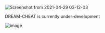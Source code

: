 ![Screenshot from 2021-04-29 03-12-03](https://user-images.githubusercontent.com/58894216/116498797-24288f80-a89a-11eb-88bc-c75f368d4bcd.jpg)

DREAM-CHEAT is currently under-development

![image](https://user-images.githubusercontent.com/58894216/116343032-7c776880-a798-11eb-9e25-ec8e98e57795.png)
